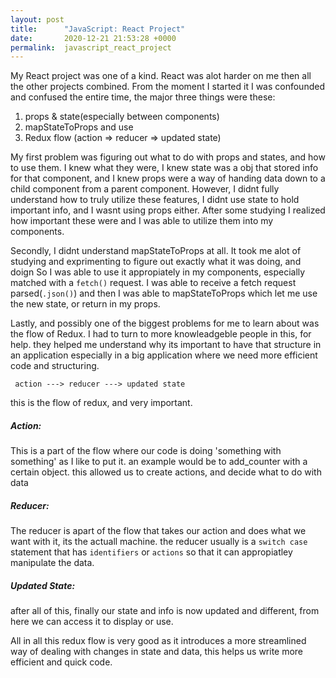 ```yaml
---
layout: post
title:      "JavaScript: React Project"
date:       2020-12-21 21:53:28 +0000
permalink:  javascript_react_project
---
```



My React project was one of a kind. React was alot harder on me then all the other projects combined. From the moment I started it I was confounded and confused the entire time, the major three things were these:

1. props & state(especially between components)
2. mapStateToProps and use
3. Redux flow (action => reducer => updated state)

My first problem was figuring out what to do with props and states, and how to use them. I knew what they were, I knew state was a obj that stored info for that component, and I knew props were a way of handing data down to a child component from a parent component. However, I didnt fully understand how to truly utilize these features, I didnt use state to hold important info, and I wasnt using props either. After some studying I realized how important these were and I was able to utilize them into my components. 

Secondly, I didnt understand mapStateToProps at all. It took me alot of studying and exprimenting to figure out exactly what it was doing, and doign So I was able to use it appropiately in my components, especially matched with a `fetch()` request. I was able to receive a fetch request parsed(`.json()`) and then I was able to mapStateToProps which let me use the new state, or return in my props. 

Lastly, and possibly one of the biggest problems for me to learn about was the flow of Redux. I had to turn to more knowleadgeble people in this, for help. they helped me understand why its important to have that structure in an application especially in a big application where we need more efficient code and structuring. 

     action ---> reducer ---> updated state
		 
this is the flow of redux, and very important.

##### Action: 

This is a part of the flow where our code is doing 'something with something' as I like to put it. an example would be to add_counter with a certain object. this allowed us to create actions, and decide what to do with data

##### Reducer: 

The reducer is apart of the flow that takes our action and does what we want with it, its the actuall machine. the reducer usually is a `switch case` statement that has `identifiers` or `actions` so that it can appropiatley manipulate the data.

##### Updated State: 

after all of this, finally our state and info is now updated and different, from here we can access it to display or use. 

All in all this redux flow is very good as it introduces a more streamlined way of dealing with changes in state and data, this helps us write more efficient and quick code. 
